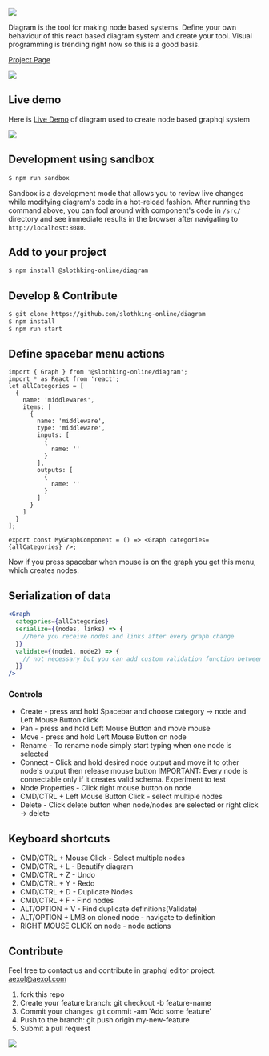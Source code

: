 ![](assets/logo-100.jpg)

Diagram is the tool for making node based systems. Define your own behaviour of this react based diagram system and create your tool. Visual programming is trending right now so this is a good basis.

[Project Page](https://diagram.graphqleditor.com)

![](assets/features-100.jpg)

## Live demo

Here is [Live Demo](https://demo.graphqleditor.com) of diagram used to create node based graphql system

![](assets/gif.gif)

## Development using sandbox

```sh
$ npm run sandbox
```

Sandbox is a development mode that allows you to review live changes while modifying diagram's code in a hot-reload fashion.
After running the command above, you can fool around with component's code in `/src/` directory and see immediate results in the browser after navigating to `http://localhost:8080`.

## Add to your project

```sh
$ npm install @slothking-online/diagram
```

## Develop & Contribute

```sh
$ git clone https://github.com/slothking-online/diagram
$ npm install
$ npm run start
```

## Define spacebar menu actions

```tsx
import { Graph } from '@slothking-online/diagram';
import * as React from 'react';
let allCategories = [
  {
    name: 'middlewares',
    items: [
      {
        name: 'middleware',
        type: 'middleware',
        inputs: [
          {
            name: ''
          }
        ],
        outputs: [
          {
            name: ''
          }
        ]
      }
    ]
  }
];

export const MyGraphComponent = () => <Graph categories={allCategories} />;
```

Now if you press spacebar when mouse is on the graph you get this menu, which creates nodes.

## Serialization of data

```jsx
<Graph
  categories={allCategories}
  serialize={(nodes, links) => {
    //here you receive nodes and links after every graph change
  }}
  validate={(node1, node2) => {
    // not necessary but you can add custom validation function between every node
  }}
/>
```

### Controls

* Create - press and hold Spacebar and choose category -> node and Left Mouse Button click
* Pan - press and hold Left Mouse Button and move mouse
* Move - press and hold Left Mouse Button on node
* Rename - To rename node simply start typing when one node is selected
* Connect - Click and hold desired node output and move it to other node's output then release mouse button
  IMPORTANT: Every node is connectable only if it creates valid schema. Experiment to test
* Node Properties - Click right mouse button on node
* CMD/CTRL + Left Mouse Button Click - select multiple nodes
* Delete - Click delete button when node/nodes are selected or right click -> delete

## Keyboard shortcuts

* CMD/CTRL + Mouse Click - Select multiple nodes
* CMD/CTRL + L - Beautify diagram
* CMD/CTRL + Z - Undo
* CMD/CTRL + Y - Redo
* CMD/CTRL + D - Duplicate Nodes
* CMD/CTRL + F - Find nodes
* ALT/OPTION + V - Find duplicate definitions(Validate)
* ALT/OPTION + LMB on cloned node - navigate to definition
* RIGHT MOUSE CLICK on node - node actions

## Contribute

Feel free to contact us and contribute in graphql editor project. aexol@aexol.com

1.  fork this repo
2.  Create your feature branch: git checkout -b feature-name
3.  Commit your changes: git commit -am 'Add some feature'
4.  Push to the branch: git push origin my-new-feature
5.  Submit a pull request

![](assets/roadmap-100.jpg)
